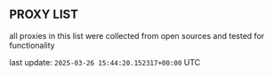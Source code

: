 ## PROXY LIST

all proxies in this list were collected from open sources and tested for functionality

last update: `2025-03-26 15:44:20.152317+00:00` UTC
